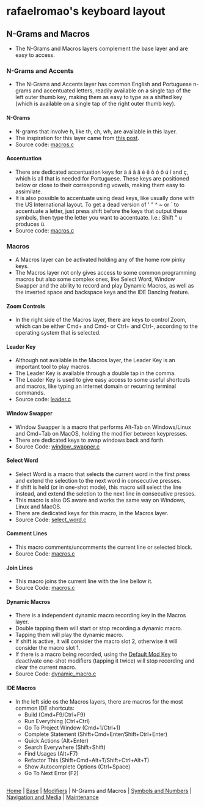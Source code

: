 # rafaelromao's keyboard layout

## N-Grams and Macros
- The N-Grams and Macros layers complement the base layer and are easy to access.

### N-Grams and Accents
- The N-Grams and Accents layer has common English and Portuguese n-grams and accentuated letters, readily available on a single tap of the left outer thumb key, making them as easy to type as a shifted key (which is available on a single tap of the right outer thumb key).

#### N-Grams
- N-grams that involve h, like th, ch, wh, are available in this layer.
- The inspiration for this layer came from [this post](https://www.reddit.com/r/KeyboardLayouts/comments/t3i523/ri%C3%BEinquing_h_digra%CF%86s/).
- Source code: [macros.c](../src/qmk/users/rafaelromao/features/macros.c)

#### Accentuation
- There are dedicated accentuation keys for à á ã â é ê õ ó ô ú í and ç, which is all that is needed for Portuguese. These keys are positioned below or close to their corresponding vowels, making them easy to assimilate.
- It is also possible to accentuate using dead keys, like usually done with the US International layout. To get a dead version of ' " ^ ~ or ` to accentuate a letter, just press shift before the keys that output these symbols, then type the letter you want to accentuate. I.e.: Shift " u produces ü. 
- Source code: [macros.c](../src/qmk/users/rafaelromao/features/macros.c)

### Macros
- A Macros layer can be activated holding any of the home row pinky keys.
- The Macros layer not only gives access to some common programming macros but also some complex ones, like Select Word, Window Swapper and the ability to record and play Dynamic Macros, as well as the inverted space and backspace keys and the IDE Dancing feature.

#### Zoom Controls
- In the right side of the Macros layer, there are keys to control Zoom, which can be either Cmd+ and Cmd- or Ctrl+ and Ctrl-, according to the operating system that is selected.

#### Leader Key
- Although not available in the Macros layer, the Leader Key is an important tool to play macros.
- The Leader Key is available through a double tap in the comma.
- The Leader Key is used to give easy access to some useful shortcuts and macros, like typing an internet domain or recurring terminal commands.
- Source code: [leader.c](../src/qmk/users/rafaelromao/features/leader.c)

#### Window Swapper
- Window Swapper is a macro that performs Alt-Tab on Windows/Linux and Cmd+Tab on MacOS, holding the modifier between keypresses. 
- There are dedicated keys to swap windows back and forth.
- Source Code: [window_swapper.c](../src/qmk/users/rafaelromao/features/window_swapper.c)

#### Select Word
- Select Word is a macro that selects the current word in the first press and extend the selection to the next word in consecutive presses.
- If shift is held (or in one-shot mode), this macro will select the line instead, and extend the seletion to the next line in consecutive presses.
- This macro is also OS aware and works the same way on Windows, Linux and MacOS.
- There are dedicated keys for this macro, in the Macros layer.
- Source Code: [select_word.c](../src/qmk/users/rafaelromao/features/select_word.c)

#### Comment Lines
- This macro comments/uncomments the current line or selected block.
- Source Code: [macros.c](../src/qmk/users/rafaelromao/features/macros.c)

#### Join Lines
- This macro joins the current line with the line bellow it.
- Source Code: [macros.c](../src/qmk/users/rafaelromao/features/macros.c)

#### Dynamic Macros
- There is a independent dynamic macro recording key in the Macros layer.
- Double tapping them will start or stop recording a dynamic macro.
- Tapping them will play the dynamic macro.
- If shift is active, it will consider the macro slot 2, otherwise it will consider the macro slot 1.
- If there is a macro being recorded, using the [Default Mod Key](modifiers.md#default-mod-and-alt-thumb-keys) to deactivate one-shot modifiers (tapping it twice) will stop recording and clear the current macro.
- Source Code: [dynamic_macro.c](../src/qmk/users/rafaelromao/features/dynamic_macro.c)

#### IDE Macros
- In the left side os the Macros layers, there are macros for the most common IDE shortcuts:
    - Build (Cmd+F9/Ctrl+F9)
    - Run Everything (Ctrl+Ctrl)
    - Go To Project Window (Cmd+1/Ctrl+1)
    - Complete Statement (Shift+Cmd+Enter/Shift+Ctrl+Enter)
    - Quick Actions (Alt+Enter)
    - Search Everywhere (Shift+Shift)
    - Find Usages (Alt+F7)
    - Refactor This (Shift+Cmd+Alt+T/Shift+Ctrl+Alt+T)
    - Show Autocomplete Options (Ctrl+Space)
    - Go To Next Error (F2)

##
[Home](../readme.md) | 
[Base](base.md) |
[Modifiers](modifiers.md) |
N-Grams and Macros |
[Symbols and Numbers](symbols.md) |
[Navigation and Media](navigation.md) |
[Maintenance](maintenance.md)
